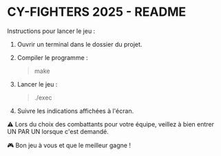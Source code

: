 
 CY-FIGHTERS 2025 - README 
=
Instructions pour lancer le jeu :

1. Ouvrir un terminal dans le dossier du projet.

2. Compiler le programme :
   > make

3. Lancer le jeu :
   > ./exec

4. Suivre les indications affichées à l'écran.

⚠️ Lors du choix des combattants pour votre équipe, veillez à bien entrer UN PAR UN lorsque c'est demandé.

🎮 Bon jeu à vous et que le meilleur gagne !
